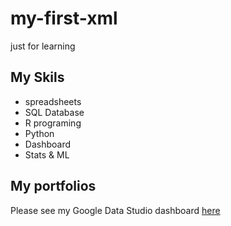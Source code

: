 # my-first-xml
just for learning
## My Skils
- spreadsheets
- SQL Database
- R programing
- Python
- Dashboard
- Stats & ML

## My portfolios

Please see my Google Data Studio dashboard [here](https://google.com)
